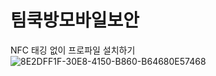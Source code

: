 # 팀쿡방모바일보안

NFC 태깅 없이 프로파일 설치하기
![8E2DFF1F-30E8-4150-B860-B64680E57468](https://github.com/Dr-Sauce/TimCookSecurity/assets/82555878/8f9d5136-ab0e-44f1-8a06-c0bff85dde59)
